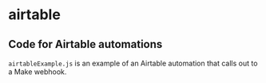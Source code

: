 # airtable
## Code for Airtable automations
`airtableExample.js` is an example of an Airtable automation that calls out to a Make webhook.
